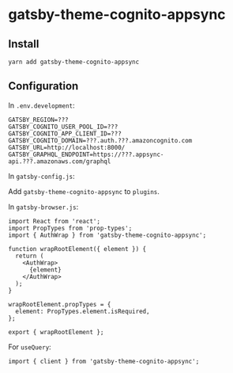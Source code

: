 # gatsby-theme-cognito-appsync

## Install

    yarn add gatsby-theme-cognito-appsync

## Configuration

In `.env.development`:

    GATSBY_REGION=???
    GATSBY_COGNITO_USER_POOL_ID=???
    GATSBY_COGNITO_APP_CLIENT_ID=???
    GATSBY_COGNITO_DOMAIN=???.auth.???.amazoncognito.com
    GATSBY_URL=http://localhost:8000/
    GATSBY_GRAPHQL_ENDPOINT=https://???.appsync-api.???.amazonaws.com/graphql

In `gatsby-config.js`:

Add `gatsby-theme-cognito-appsync` to `plugins`.

In `gatsby-browser.js`:

    import React from 'react';
    import PropTypes from 'prop-types';
    import { AuthWrap } from 'gatsby-theme-cognito-appsync';

    function wrapRootElement({ element }) {
      return (
        <AuthWrap>
          {element}
        </AuthWrap>
      );
    }

    wrapRootElement.propTypes = {
      element: PropTypes.element.isRequired,
    };

    export { wrapRootElement };

For `useQuery`:

    import { client } from 'gatsby-theme-cognito-appsync';
